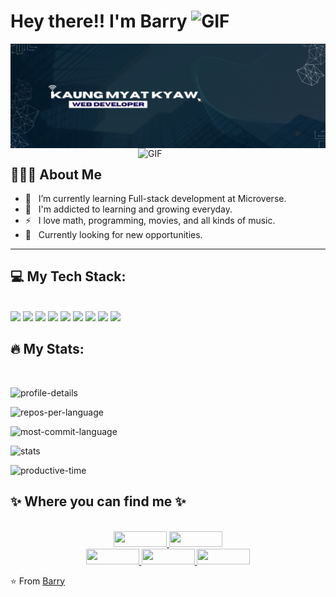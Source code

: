<h1> Hey there!! I'm Barry  <img alt="GIF" src="https://media.giphy.com/media/1r8YvFB47nAsAy36mp/giphy.gif" width="100"/></h1>

<img align="center" alt="introduction picture" src="introduction.png" width="1000"/>

<img align="right" alt="GIF" src="https://media.giphy.com/media/qgQUggAC3Pfv687qPC/giphy.gif" width="300"/>

<br/>

<h2> 👨🏻‍💻 About Me </h2>

- 🔭 &nbsp; I’m currently learning Full-stack development at Microverse.
- 🌱 &nbsp; I'm addicted to learning and growing everyday.
- ⚡ &nbsp; I love math, programming, movies, and all kinds of music.
- 👀 &nbsp; Currently looking for new opportunities.
<hr>

<h2> 💻 My Tech Stack: </h2>
<br/>

<div>
  <img src="https://cdn.jsdelivr.net/gh/devicons/devicon/icons/html5/html5-plain.svg" width="50" height="auto" />

<img src="https://cdn.jsdelivr.net/gh/devicons/devicon/icons/css3/css3-plain.svg" width="50" height="auto" />

<img src="https://cdn.jsdelivr.net/gh/devicons/devicon/icons/bootstrap/bootstrap-plain.svg" width="50" height="auto" />
          
<img src="https://cdn.jsdelivr.net/gh/devicons/devicon/icons/javascript/javascript-plain.svg" width="50" height="auto" />
            
<img src="https://cdn.jsdelivr.net/gh/devicons/devicon/icons/react/react-original.svg" width="50" height="auto" />
            
<img src="https://cdn.jsdelivr.net/gh/devicons/devicon/icons/redux/redux-original.svg" width="50" height="auto" />
          
<img src="https://cdn.jsdelivr.net/gh/devicons/devicon/icons/git/git-plain.svg" width="50" height="auto" />       
          
<img src="https://cdn.jsdelivr.net/gh/devicons/devicon/icons/webpack/webpack-plain.svg" width="50" height="auto" />
          
<img src="https://cdn.jsdelivr.net/gh/devicons/devicon/icons/npm/npm-original-wordmark.svg" width="50" height="auto" />

</div>

<h2> 🔥 My Stats: </h2>
<br/>

![profile-details](http://github-profile-summary-cards.vercel.app/api/cards/profile-details?username=Rhaegar121&theme=prussian)

![repos-per-language](http://github-profile-summary-cards.vercel.app/api/cards/repos-per-language?username=Rhaegar121&theme=prussian)

![most-commit-language](http://github-profile-summary-cards.vercel.app/api/cards/most-commit-language?username=Rhaegar121&theme=prussian)

![stats](http://github-profile-summary-cards.vercel.app/api/cards/stats?username=Rhaegar121&theme=prussian)

![productive-time](http://github-profile-summary-cards.vercel.app/api/cards/productive-time?username=Rhaegar121&theme=prussian)

<h2> ✨ Where you can find me ✨ </h2>

<p align="center">
  <br/>
  <a href="https://www.linkedin.com/in/kaungmyatkyaw7012/">
    <img src="https://img.shields.io/badge/LinkedIn-%230077B5.svg?&style=flat-square&logo=linkedin&logoColor=white" width="85" height="25">
  </a>
  
  <a href="https://github.com/Rhaegar121">
    <img src="https://img.shields.io/badge/Github-%230A0A0A.svg?&style=flat-square&logo=Github&logoColor=white" width="85" height="25">  
  </a>

  <br/>

  <a href="https://www.facebook.com/linthantkhai?mibextid=LQQJ4d">
    <img src="https://img.shields.io/badge/Facebook-%231877F2.svg?&style=flat-square&logo=facebook&logoColor=white" width="85" height="25">  
  </a>
 
  <a href="https://www.instagram.com/rhaegar_121/">
    <img src="https://img.shields.io/badge/Instagram-%23E4405F.svg?&style=flat-square&logo=instagram&logoColor=white" width="85" height="25">
  </a>

  <a href="https://twitter.com/20Rhaegar">
    <img src="https://img.shields.io/badge/twitter-%230077D4.svg?&style=flat-square&logo=twitter&logoColor=white" width="85" height="25">
  </a>
</p>

⭐️ From [Barry](https://github.com/Rhaegar121)
